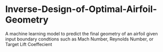 # Inverse-Design-of-Optimal-Airfoil-Geometry
A machine learning model to predict the final geometry of an airfoil given input boundary condtions such as Mach Number, Reynolds Number, or Target Lift Coeffecient
